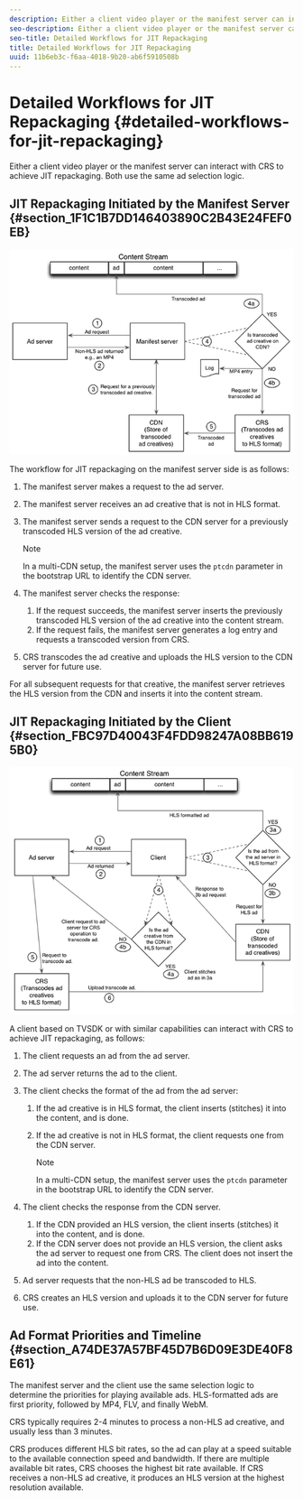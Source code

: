 ```yaml
---
description: Either a client video player or the manifest server can interact with CRS to achieve JIT repackaging. Both use the same ad selection logic.
seo-description: Either a client video player or the manifest server can interact with CRS to achieve JIT repackaging. Both use the same ad selection logic.
seo-title: Detailed Workflows for JIT Repackaging
title: Detailed Workflows for JIT Repackaging
uuid: 11b6eb3c-f6aa-4018-9b20-ab6f5910508b
---
```


# Detailed Workflows for JIT Repackaging {#detailed-workflows-for-jit-repackaging}

Either a client video player or the manifest server can interact with CRS to achieve JIT repackaging. Both use the same ad selection logic.

## JIT Repackaging Initiated by the Manifest Server {#section_1F1C1B7DD146403890C2B43E24FEF0EB}

![](assets/ssai_JIT-workflow_web.png)

The workflow for JIT repackaging on the manifest server side is as follows:

1. The manifest server makes a request to the ad server. 
1. The manifest server receives an ad creative that is not in HLS format. 
1. The manifest server sends a request to the CDN server for a previously transcoded HLS version of the ad creative.

   >[!NOTE]
   >
   >In a multi-CDN setup, the manifest server uses the `ptcdn` parameter in the bootstrap URL to identify the CDN server.

1. The manifest server checks the response:

    1. If the request succeeds, the manifest server inserts the previously transcoded HLS version of the ad creative into the content stream. 
    1. If the request fails, the manifest server generates a log entry and requests a transcoded version from CRS.

1. CRS transcodes the ad creative and uploads the HLS version to the CDN server for future use.

For all subsequent requests for that creative, the manifest server retrieves the HLS version from the CDN and inserts it into the content stream.

## JIT Repackaging Initiated by the Client {#section_FBC97D40043F4FDD98247A08BB6195B0}

<!--<a id="fig_hkn_ndt_3z"></a>-->

![](assets/ssai_JIT-workflow_client_web.png)

A client based on TVSDK or with similar capabilities can interact with CRS to achieve JIT repackaging, as follows:

1. The client requests an ad from the ad server. 
1. The ad server returns the ad to the client. 
1. The client checks the format of the ad from the ad server:

   1. If the ad creative is in HLS format, the client inserts (stitches) it into the content, and is done. 
   1. If the ad creative is not in HLS format, the client requests one from the CDN server.     
    
      >[!NOTE]
      >
      >In a multi-CDN setup, the manifest server uses the `ptcdn` parameter in the bootstrap URL to identify the CDN server.

1. The client checks the response from the CDN server.

   1. If the CDN provided an HLS version, the client inserts (stitches) it into the content, and is done. 
   1. If the CDN server does not provide an HLS version, the client asks the ad server to request one from CRS. The client does not insert the ad into the content.

1. Ad server requests that the non-HLS ad be transcoded to HLS. 
1. CRS creates an HLS version and uploads it to the CDN server for future use.

## Ad Format Priorities and Timeline {#section_A74DE37A57BF45D7B6D09E3DE40F8E61}

The manifest server and the client use the same selection logic to determine the priorities for playing available ads. HLS-formatted ads are first priority, followed by MP4, FLV, and finally WebM.

CRS typically requires 2-4 minutes to process a non-HLS ad creative, and usually less than 3 minutes.

CRS produces different HLS bit rates, so the ad can play at a speed suitable to the available connection speed and bandwidth. If there are multiple available bit rates, CRS chooses the highest bit rate available. If CRS receives a non-HLS ad creative, it produces an HLS version at the highest resolution available. 
